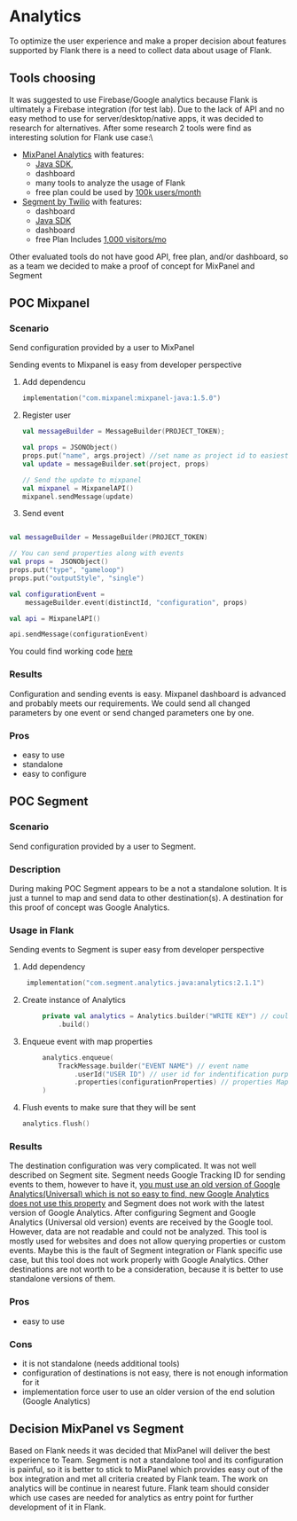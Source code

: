 # Analytics

To optimize the user experience and make a proper decision about features supported by Flank there is a need to collect
data about usage of Flank.

## Tools choosing

It was suggested to use Firebase/Google analytics because Flank is ultimately a Firebase integration (for test lab).
Due to the lack of API and no easy method to use for server/desktop/native apps, it was decided to research for
alternatives.
After some research 2 tools were find as interesting solution for Flank use case:\
- [MixPanel Analytics](https://mixpanel.com/) with features:
    - [Java SDK](https://developer.mixpanel.com/docs/java),
    - dashboard
    - many tools to analyze the usage of Flank
    - free plan could be used by [100k users/month](https://mixpanel.com/pricing/)
- [Segment by Twilio](https://segment.com/pricing/?ref=nav) with features:
    - dashboard
    - [Java SDK](https://segment.com/docs/connections/sources/catalog/libraries/server/java/)
    - dashboard
    - free Plan Includes [1,000 visitors/mo](https://segment.com/pricing/?ref=nav)

Other evaluated tools do not have good API, free plan, and/or dashboard, so as a team we decided to make a proof of concept
for MixPanel and Segment

## POC Mixpanel

### Scenario
Send configuration provided by a user to MixPanel

Sending events to Mixpanel is easy from developer perspective

1. Add dependencu
    ```kotlin
    implementation("com.mixpanel:mixpanel-java:1.5.0")
    ```
1. Register user

    ```kotlin
    val messageBuilder = MessageBuilder(PROJECT_TOKEN);
    
    val props = JSONObject()
    props.put("name", args.project) //set name as project id to easiest identification on users list
    val update = messageBuilder.set(project, props)
    
    // Send the update to mixpanel
    val mixpanel = MixpanelAPI()
    mixpanel.sendMessage(update)
    ```
1. Send event

```kotlin

val messageBuilder = MessageBuilder(PROJECT_TOKEN)

// You can send properties along with events
val props =  JSONObject()
props.put("type", "gameloop")
props.put("outputStyle", "single")

val configurationEvent =
    messageBuilder.event(distinctId, "configuration", props)

val api = MixpanelAPI()

api.sendMessage(configurationEvent)
```

You could find working code [here](https://github.com/Flank/flank/tree/1460-mix-panel-poc)

### Results

Configuration and sending events is easy. Mixpanel dashboard is advanced and probably meets our requirements. 
We could send all changed parameters by one event or send changed parameters one by one.

### Pros
- easy to use
- standalone
- easy to configure

## POC Segment

### Scenario
Send configuration provided by a user to Segment.

### Description
During making POC Segment appears to be a not a standalone solution. It is just a tunnel to map and send data to other destination(s).
A destination for this proof of concept was Google Analytics.

### Usage in Flank
Sending events to Segment is super easy from developer perspective
1. Add dependency
   ```kotlin
    implementation("com.segment.analytics.java:analytics:2.1.1")
   ```
1. Create instance of Analytics
   ```kotlin
        private val analytics = Analytics.builder("WRITE KEY") // could be found on Segment source configuration
            .build()
   ```
1. Enqueue event with map properties
   ```kotlin
        analytics.enqueue(
            TrackMessage.builder("EVENT NAME") // event name
                .userId("USER ID") // user id for indentification purpose
                .properties(configurationProperties) // properties Map<String, Any>
        )
   ```
1. Flush events to make sure that they will be sent
   ```kotlin
   analytics.flush()
   ```

### Results
The destination configuration was very complicated. It was not well described on Segment site.
Segment needs Google Tracking ID for sending events to them, however to have it, [you must
use an old version of Google Analytics(Universal) which is not so easy to find, new Google Analytics does not use this
property](https://support.google.com/analytics/answer/7372977?hl=en) and Segment does not work with the latest version of
Google Analytics.
After configuring Segment and Google Analytics (Universal old version) events are received by the Google tool. However, data are
not readable and could not be analyzed. This tool is mostly used for websites and does not allow querying properties or
custom events. Maybe this is the fault of Segment integration or Flank specific use case, but this tool does not work properly with Google Analytics.
Other destinations are not worth to be a consideration, because it is better to use standalone versions of them.

### Pros
- easy to use

### Cons
- it is not standalone (needs additional tools)
- configuration of destinations is not easy, there is not enough information for it
- implementation force user to use an older version of the end solution (Google Analytics)

## Decision MixPanel vs Segment

Based on Flank needs it was decided that MixPanel will deliver the best experience to Team. Segment is not a standalone tool and its configuration is painful, so it is better to stick to MixPanel which provides easy out of the box integration and met all criteria created by Flank team.
The work on analytics will be continue in nearest future. Flank team should consider which use cases are needed for analytics as entry point for further development of it in Flank.
